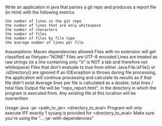 Write an application in java that parses a git repo and produces a report file (in html) with the following metrics

    the number of lines in the git repo
    the number of lines that are only whitespace
    the number of characters
    the number of files
    the number of files by file type
    the average number of lines per file


Assumptions:
    Maven dependencies allowed
    Files with no extension will get classified as filetype="NONE"
    Files are UTF-8 encoded
    Lines are treated as raw strings (ie a line containing only "\t" is NOT a tab and therefore not whitespace)
    Files that don't evaluate to true from either Java.File.isFile() or .isDirectory() are ignored
    If an IOException is throws during file processing, the application will continue processing and calculate its results as if that file didn't exist
    Average lines per file is calculated as a double, total lines / total files
    Output file will be "repo_report.html", in the directory in which the program is executed from.
        Any existing file at this location will be overwritten

Usage:
    java -jar <path_to_jar> <directory_to_eval>
    Program will only execute IFF exactly 1 sysarg is provided for <directory_to_eval>
    Make sure you're using the "...-jar-with-dependencies"